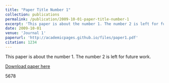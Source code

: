 ```yaml
---
title: "Paper Title Number 1"
collection: publications
permalink: /publication/2009-10-01-paper-title-number-1
excerpt: 'This paper is about the number 1. The number 2 is left for future work.'
date: 2009-10-01
venue: 'Journal 1'
paperurl: 'http://academicpages.github.io/files/paper1.pdf'
citation: 1234
---
```

This paper is about the number 1. The number 2 is left for future work.

[Download paper here](http://academicpages.github.io/files/paper1.pdf)

5678